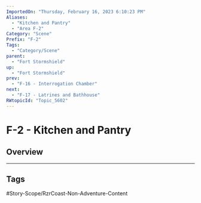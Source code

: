 ```yaml
---
ImportedOn: "Thursday, February 16, 2023 6:10:23 PM"
Aliases:
  - "Kitchen and Pantry"
  - "Area F-2"
Category: "Scene"
Prefix: "F-2"
Tags:
  - "Category/Scene"
parent:
  - "Fort Stormshield"
up:
  - "Fort Stormshield"
prev:
  - "F-16 - Interrogation Chamber"
next:
  - "F-17 - Latrines and Bathhouse"
RWtopicId: "Topic_5602"
---
```

# F-2 - Kitchen and Pantry
## Overview

---
## Tags
#Story-Scope/RzrCoast-Non-Adventure-Content

